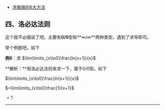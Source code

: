 -  [求极限的6大方法](https://zhuanlan.zhihu.com/p/32871279)

## 四、洛必达法则

这个就不必细说了吧。主要有**0/0**型和**∞/∞**两种类型。遇到了求导即可。

举个例题吧。如下

**例6**：求 $\lim\limits_{x\to0}\frac{ln(x+1)}{x}$

**解析：**用洛必达法则来求一下，属于0/0型。如下

$\lim\limits_{x\to0}\frac{ln(x+1)}{x}$

$=\lim\limits_{x\to0}\frac{1}{x+1}$

$=1$

---

